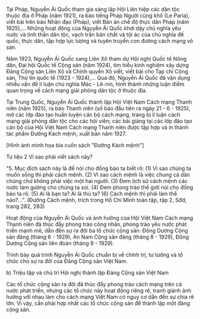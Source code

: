Tại Pháp, Nguyễn Ái Quốc tham gia sáng lập Hội Liên hiệp các dân tộc thuộc địa ở Pháp (năm 1921), ra báo tiếng Pháp Người cùng khổ (Le Paria), viết bài trên báo Nhân đạo (Pháp), viết Bản án chế độ thực dân Pháp (năm 1925),... Những hoạt động của Nguyễn Ái Quốc khơi dậy chủ nghĩa yêu nước và tinh thần dân tộc, vạch trần bản chất và tội ác của chủ nghĩa đế quốc, thực dân, tập hợp lực lượng và tuyên truyền con đường cách mạng vô sản.

Năm 1923, Nguyễn Ái Quốc sang Liên Xô tham dự Hội nghị Quốc tế Nông dân, Đại hội Quốc tế Cộng sản (năm 1924), tìm hiểu kinh nghiệm xây dựng Đảng Cộng sản Liên Xô và Chính quyền Xô viết, viết bài cho Tạp chí Cộng sản, Thư tín quốc tế (1923 - 1924),... Qua đó, Nguyễn Ái Quốc đã vận dụng nhiều vấn đề lí luận chủ nghĩa Mác - Lê-nin, hình thành những luận điểm quan trọng về cách mạng giải phóng dân tộc ở thuộc địa.

Tại Trung Quốc, Nguyễn Ái Quốc thành lập Hội Việt Nam Cách mạng Thanh niên (năm 1925), ra báo Thanh niên (số báo đầu tiên ra ngày 21 - 6 - 1925), mở các lớp đào tạo huấn luyện cán bộ cách mạng, trang bị lí luận cách mạng giải phóng dân tộc cho các hội viên; các bài giảng tại các lớp đào tạo cán bộ của Hội Việt Nam Cách mạng Thanh niên được tập hợp và in thành tác phẩm Đường Kách mệnh, xuất bản năm 1927.

[Hình ảnh minh họa bìa cuốn sách "Đường Kách mệnh"]

Tư liệu 2
Vì sao phải viết sách này?

"5. Mục đích sách này là để nói cho đồng bào ta biết rõ:
(1) Vì sao chúng ta muốn sống thì phải cách mệnh. (2) Vì sao cách mệnh là việc chung cả dân chúng chứ không phải việc một hai người. (3) Đem lịch sử cách mệnh các nước làm gương cho chúng ta soi. (4) Đem phong trào thế giới nói cho đồng bào ta rõ. (5) Ai là bạn ta? Ai là thù ta? (6) Cách mệnh thì phải làm thế nào?...".
(Đường Cách mệnh, trích trong Hồ Chí Minh toàn tập, tập 2, Sđd, trang 282, 283)

Hoạt động của Nguyễn Ái Quốc và ảnh hưởng của Hội Việt Nam Cách mạng Thanh niên đã thúc đẩy phong trào công nhân, phong trào yêu nước phát triển mạnh mẽ, dẫn đến sự ra đời ba tổ chức cộng sản: Đông Dương Cộng sản đảng (tháng 6 - 1929), An Nam Cộng sản đảng (tháng 8 - 1929), Đông Dương Cộng sản liên đoàn (tháng 9 - 1929).

Trình bày quá trình Nguyễn Ái Quốc chuẩn bị về chính trị, tư tưởng và tổ chức cho sự ra đời của Đảng Cộng sản Việt Nam.

b) Triệu tập và chủ trì Hội nghị thành lập Đảng Cộng sản Việt Nam

Các tổ chức cộng sản ra đời đã thúc đẩy phong trào cách mạng trên cả nước phát triển, nhưng các tổ chức này hoạt động riêng rẽ, tranh giành ảnh hưởng với nhau làm cho cách mạng Việt Nam có nguy cơ dẫn đến sự chia rẽ lớn. Vì vậy, cần phải hợp nhất các tổ chức cộng sản để thành lập một đảng cộng sản.